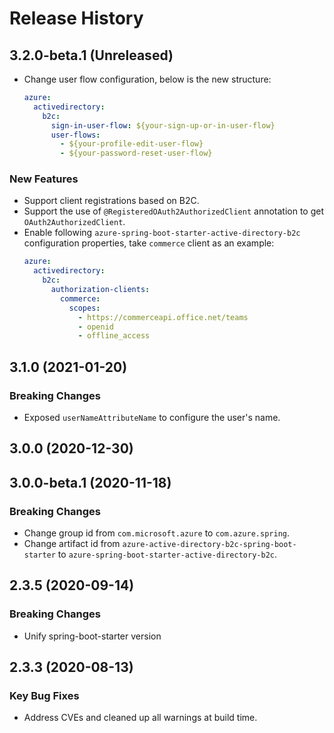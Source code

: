 # Release History

## 3.2.0-beta.1 (Unreleased)
- Change user flow configuration, below is the new structure:
    ```yaml
    azure:
      activedirectory:
        b2c:
          sign-in-user-flow: ${your-sign-up-or-in-user-flow}
          user-flows:
            - ${your-profile-edit-user-flow}
            - ${your-password-reset-user-flow}
    ```

### New Features
- Support client registrations based on B2C.
- Support the use of `@RegisteredOAuth2AuthorizedClient` annotation to get `OAuth2AuthorizedClient`.
- Enable following `azure-spring-boot-starter-active-directory-b2c` configuration properties, take `commerce` client as an example:
    ```yaml
    azure:
      activedirectory:
        b2c:
          authorization-clients:
            commerce:
              scopes:
                - https://commerceapi.office.net/teams
                - openid
                - offline_access
    ```

## 3.1.0 (2021-01-20)
### Breaking Changes
- Exposed `userNameAttributeName` to configure the user's name.

## 3.0.0 (2020-12-30)


## 3.0.0-beta.1 (2020-11-18)
### Breaking Changes
- Change group id from `com.microsoft.azure` to `com.azure.spring`.
- Change artifact id from `azure-active-directory-b2c-spring-boot-starter` to `azure-spring-boot-starter-active-directory-b2c`.

## 2.3.5 (2020-09-14)
### Breaking Changes
- Unify spring-boot-starter version

## 2.3.3 (2020-08-13)
### Key Bug Fixes 
- Address CVEs and cleaned up all warnings at build time. 
